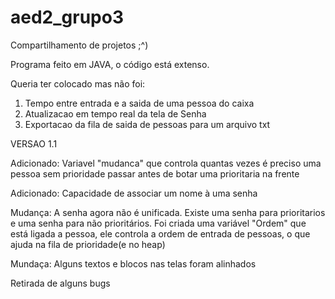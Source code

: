 # aed2_grupo3
Compartilhamento de projetos
;^)

Programa feito em JAVA, o código está extenso.

Queria ter colocado mas não foi:
1. Tempo entre entrada e a saida de uma pessoa do caixa
2. Atualizacao em tempo real da tela de Senha
3. Exportacao da fila de saida de pessoas para um arquivo txt


VERSAO 1.1

Adicionado: Variavel "mudanca" que controla quantas vezes é preciso uma pessoa sem prioridade passar antes de botar uma prioritaria na frente

Adicionado: Capacidade de associar um nome à uma senha

Mudança: A senha agora não é unificada. Existe uma senha para prioritarios e uma senha para não prioritários. Foi criada uma variável "Ordem" que está ligada a pessoa, ele controla a ordem de entrada de pessoas, o que ajuda na fila de prioridade(e no heap)

Mundaça: Alguns textos e blocos nas telas foram alinhados

Retirada de alguns bugs
